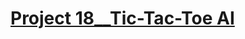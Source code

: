 # [Project 18__Tic-Tac-Toe AI]( https://colab.research.google.com/drive/1c301pyfERKuGl3IlnVkiWnLCxBLivK2S#scrollTo=h2yUBfXj3qDS)


